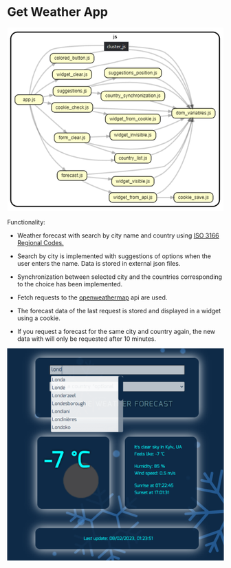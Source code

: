 # Get Weather App

![screenshot](./img/dependencies.png)

Functionality:

- Weather forecast with search by city name and country using [ISO 3166 Regional Codes.](https://github.com/lukes/ISO-3166-Countries-with-Regional-Codes)

- Search by city is implemented with suggestions of options when the user enters the name. Data is stored in external json files.

- Synchronization between selected city and the countries corresponding to the choice has been implemented.

- Fetch requests to the [openweathermap](https://openweathermap.org/api) api are used.

- The forecast data of the last request is stored and displayed in a widget using a cookie.

- If you request a forecast for the same city and country again, the new data with will only be requested after 10 minutes.

![screenshot](./img/screenshot.png)

